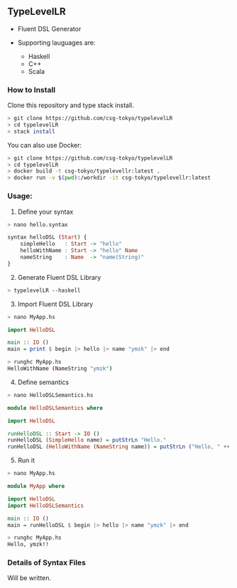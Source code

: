 
## TypeLevelLR

- Fluent DSL Generator

- Supporting lauguages are:
    - Haskell
    - C++
    - Scala

### How to Install

Clone this repository and type stack install.

```sh
> git clone https://github.com/csg-tokyo/typelevelLR
> cd typelevelLR
> stack install
```

You can also use Docker:

```sh
> git clone https://github.com/csg-tokyo/typelevelLR
> cd typelevelLR
> docker build -t csg-tokyo/typelevellr:latest .
> docker run -v $(pwd):/workdir -it csg-tokyo/typelevellr:latest
```

### Usage:

1. Define your syntax

```sh
> nano hello.syntax
```
```hs
syntax helloDSL (Start) {
    simpleHello   : Start -> "hello"
    helloWithName : Start -> "hello" Name
    nameString    : Name  -> "name(String)"
}
```

2. Generate Fluent DSL Library

```sh
> typelevelLR --haskell
```

3. Import Fluent DSL Library

```sh
> nano MyApp.hs
```
```hs
import HelloDSL

main :: IO ()
main = print $ begin |> hello |> name "ymzk" |> end
```
```sh
> runghc MyApp.hs
HelloWithName (NameString "ymzk")
```

4. Define semantics

```sh
> nano HelloDSLSemantics.hs
```
```hs
module HelloDSLSemantics where

import HelloDSL

runHelloDSL :: Start -> IO ()
runHelloDSL (SimpleHello name) = putStrLn "Hello."
runHelloDSL (HelloWithName (NameString name)) = putStrLn ("Hello, " ++ name ++ "!!")
```

5. Run it

```sh
> nano MyApp.hs
```
```hs
module MyApp where

import HelloDSL
import HelloDSLSemantics

main :: IO ()
main = runHelloDSL $ begin |> hello |> name "ymzk" |> end
```
```sh
> runghc MyApp.hs
Hello, ymzk!!
```

### Details of Syntax Files

Will be written.
